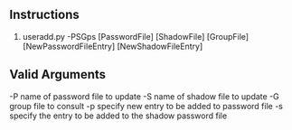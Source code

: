 Instructions
--------------------------------------
1. useradd.py -PSGps [PasswordFile] [ShadowFile] [GroupFile] [NewPasswordFileEntry] [NewShadowFileEntry]


Valid Arguments
--------------------------------------
-P name of password file to update
-S name of shadow file to update
-G group file to consult
-p specify new entry to be added to password file
-s specify the entry to be added to the shadow password file 